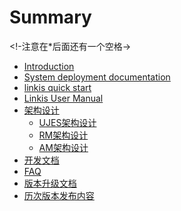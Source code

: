 # Summary
<!-注意在*后面还有一个空格->
* [Introduction](README.md)
* [System deployment documentation](ch1/deploy.md)
* [linkis quick start](ch2/Linkis%20Quick%20Start.md)
* [Linkis User Manual](ch3/Linkis%20User%20Manual.md)
* [架构设计]()
    * [UJES架构设计](ch4/Linkis-UJES设计文档.md)
    * [RM架构设计](ch4/Linkis-RM设计文档.md)
    * [AM架构设计]()
* [开发文档]()
* [FAQ]()
* [版本升级文档]()
* [历次版本发布内容]()    

    
